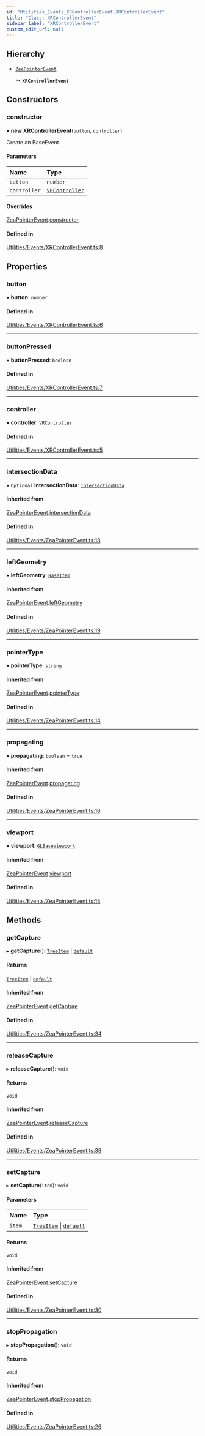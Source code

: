 ```yaml
---
id: "Utilities_Events_XRControllerEvent.XRControllerEvent"
title: "Class: XRControllerEvent"
sidebar_label: "XRControllerEvent"
custom_edit_url: null
---
```




## Hierarchy

- [`ZeaPointerEvent`](Utilities_Events_ZeaPointerEvent.ZeaPointerEvent)

  ↳ **`XRControllerEvent`**

## Constructors

### constructor

• **new XRControllerEvent**(`button`, `controller`)

Create an BaseEvent.

#### Parameters

| Name | Type |
| :------ | :------ |
| `button` | `number` |
| `controller` | [`VRController`](../../Renderer/VR/Renderer_VR_VRController.VRController) |

#### Overrides

[ZeaPointerEvent](Utilities_Events_ZeaPointerEvent.ZeaPointerEvent).[constructor](Utilities_Events_ZeaPointerEvent.ZeaPointerEvent#constructor)

#### Defined in

[Utilities/Events/XRControllerEvent.ts:8](https://github.com/ZeaInc/zea-engine/blob/a43ac923/src/Utilities/Events/XRControllerEvent.ts#L8)

## Properties

### button

• **button**: `number`

#### Defined in

[Utilities/Events/XRControllerEvent.ts:6](https://github.com/ZeaInc/zea-engine/blob/a43ac923/src/Utilities/Events/XRControllerEvent.ts#L6)

___

### buttonPressed

• **buttonPressed**: `boolean`

#### Defined in

[Utilities/Events/XRControllerEvent.ts:7](https://github.com/ZeaInc/zea-engine/blob/a43ac923/src/Utilities/Events/XRControllerEvent.ts#L7)

___

### controller

• **controller**: [`VRController`](../../Renderer/VR/Renderer_VR_VRController.VRController)

#### Defined in

[Utilities/Events/XRControllerEvent.ts:5](https://github.com/ZeaInc/zea-engine/blob/a43ac923/src/Utilities/Events/XRControllerEvent.ts#L5)

___

### intersectionData

• `Optional` **intersectionData**: [`IntersectionData`](../Utilities_IntersectionData.IntersectionData)

#### Inherited from

[ZeaPointerEvent](Utilities_Events_ZeaPointerEvent.ZeaPointerEvent).[intersectionData](Utilities_Events_ZeaPointerEvent.ZeaPointerEvent#intersectiondata)

#### Defined in

[Utilities/Events/ZeaPointerEvent.ts:18](https://github.com/ZeaInc/zea-engine/blob/a43ac923/src/Utilities/Events/ZeaPointerEvent.ts#L18)

___

### leftGeometry

• **leftGeometry**: [`BaseItem`](../../SceneTree/SceneTree_BaseItem.BaseItem)

#### Inherited from

[ZeaPointerEvent](Utilities_Events_ZeaPointerEvent.ZeaPointerEvent).[leftGeometry](Utilities_Events_ZeaPointerEvent.ZeaPointerEvent#leftgeometry)

#### Defined in

[Utilities/Events/ZeaPointerEvent.ts:19](https://github.com/ZeaInc/zea-engine/blob/a43ac923/src/Utilities/Events/ZeaPointerEvent.ts#L19)

___

### pointerType

• **pointerType**: `string`

#### Inherited from

[ZeaPointerEvent](Utilities_Events_ZeaPointerEvent.ZeaPointerEvent).[pointerType](Utilities_Events_ZeaPointerEvent.ZeaPointerEvent#pointertype)

#### Defined in

[Utilities/Events/ZeaPointerEvent.ts:14](https://github.com/ZeaInc/zea-engine/blob/a43ac923/src/Utilities/Events/ZeaPointerEvent.ts#L14)

___

### propagating

• **propagating**: `boolean` = `true`

#### Inherited from

[ZeaPointerEvent](Utilities_Events_ZeaPointerEvent.ZeaPointerEvent).[propagating](Utilities_Events_ZeaPointerEvent.ZeaPointerEvent#propagating)

#### Defined in

[Utilities/Events/ZeaPointerEvent.ts:16](https://github.com/ZeaInc/zea-engine/blob/a43ac923/src/Utilities/Events/ZeaPointerEvent.ts#L16)

___

### viewport

• **viewport**: [`GLBaseViewport`](../../Renderer/Renderer_GLBaseViewport.GLBaseViewport)

#### Inherited from

[ZeaPointerEvent](Utilities_Events_ZeaPointerEvent.ZeaPointerEvent).[viewport](Utilities_Events_ZeaPointerEvent.ZeaPointerEvent#viewport)

#### Defined in

[Utilities/Events/ZeaPointerEvent.ts:15](https://github.com/ZeaInc/zea-engine/blob/a43ac923/src/Utilities/Events/ZeaPointerEvent.ts#L15)

## Methods

### getCapture

▸ **getCapture**(): [`TreeItem`](../../SceneTree/SceneTree_TreeItem.TreeItem) \| [`default`](../../SceneTree/Manipulators/SceneTree_Manipulators_BaseTool.default)

#### Returns

[`TreeItem`](../../SceneTree/SceneTree_TreeItem.TreeItem) \| [`default`](../../SceneTree/Manipulators/SceneTree_Manipulators_BaseTool.default)

#### Inherited from

[ZeaPointerEvent](Utilities_Events_ZeaPointerEvent.ZeaPointerEvent).[getCapture](Utilities_Events_ZeaPointerEvent.ZeaPointerEvent#getcapture)

#### Defined in

[Utilities/Events/ZeaPointerEvent.ts:34](https://github.com/ZeaInc/zea-engine/blob/a43ac923/src/Utilities/Events/ZeaPointerEvent.ts#L34)

___

### releaseCapture

▸ **releaseCapture**(): `void`

#### Returns

`void`

#### Inherited from

[ZeaPointerEvent](Utilities_Events_ZeaPointerEvent.ZeaPointerEvent).[releaseCapture](Utilities_Events_ZeaPointerEvent.ZeaPointerEvent#releasecapture)

#### Defined in

[Utilities/Events/ZeaPointerEvent.ts:38](https://github.com/ZeaInc/zea-engine/blob/a43ac923/src/Utilities/Events/ZeaPointerEvent.ts#L38)

___

### setCapture

▸ **setCapture**(`item`): `void`

#### Parameters

| Name | Type |
| :------ | :------ |
| `item` | [`TreeItem`](../../SceneTree/SceneTree_TreeItem.TreeItem) \| [`default`](../../SceneTree/Manipulators/SceneTree_Manipulators_BaseTool.default) |

#### Returns

`void`

#### Inherited from

[ZeaPointerEvent](Utilities_Events_ZeaPointerEvent.ZeaPointerEvent).[setCapture](Utilities_Events_ZeaPointerEvent.ZeaPointerEvent#setcapture)

#### Defined in

[Utilities/Events/ZeaPointerEvent.ts:30](https://github.com/ZeaInc/zea-engine/blob/a43ac923/src/Utilities/Events/ZeaPointerEvent.ts#L30)

___

### stopPropagation

▸ **stopPropagation**(): `void`

#### Returns

`void`

#### Inherited from

[ZeaPointerEvent](Utilities_Events_ZeaPointerEvent.ZeaPointerEvent).[stopPropagation](Utilities_Events_ZeaPointerEvent.ZeaPointerEvent#stoppropagation)

#### Defined in

[Utilities/Events/ZeaPointerEvent.ts:26](https://github.com/ZeaInc/zea-engine/blob/a43ac923/src/Utilities/Events/ZeaPointerEvent.ts#L26)

